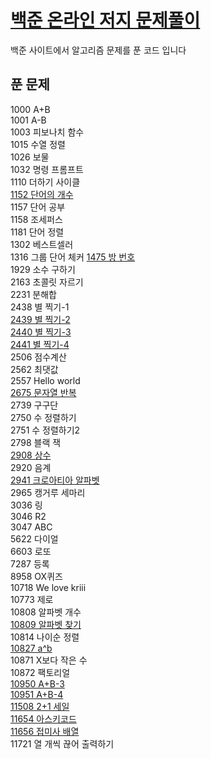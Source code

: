 <a href="https://www.acmicpc.net/"><h1 style="color:blue">백준 온라인 저지 문제풀이</h1></a>
<p> 백준 사이트에서 알고리즘 문제를 푼 코드 입니다</p>


<h2>푼 문제</h3>
1000 A+B<br>
1001 A-B<br>
1003 피보나치 함수<br>
1015 수열 정렬<br>
1026 보물 <br>
1032 명령 프롬프트<br>
1110 더하기 사이클<br>
<a href="https://github.com/wjdrbs96/Baekjoon/blob/master/Java/1152.java">1152 단어의 개수</a><br>
1157 단어 공부<br>
1158 조세퍼스<br>
1181 단어 정렬<br>
1302 베스트셀러<br>
1316 그룹 단어 체커 
<a href="https://github.com/wjdrbs96/Baekjoon/blob/master/Java/1475.java">1475 방 번호</a><br>
1929 소수 구하기<br>
2163 초콜릿 자르기<br>
2231 분해합 <br>
2438 별 찍기-1<br>
<a href="https://github.com/wjdrbs96/Baekjoon/blob/master/Java/2439.java">2439 별 찍기-2</a><br>
<a href="https://github.com/wjdrbs96/Baekjoon/blob/master/Java/2440.java">2440 별 찍기-3</a><br>
<a href="https://github.com/wjdrbs96/Baekjoon/blob/master/Java/2441.java">2441 별 찍기-4</a><br>
2506 점수계산<br>
2562 최댓값<br>
2557 Hello world<br>
<a href="https://github.com/wjdrbs96/Baekjoon/blob/master/Java/2675.java">2675 문자열 반복</a><br>
2739 구구단 <br>
2750 수 정렬하기<br>
2751 수 정렬하기2<br>
2798 블랙 잭<br>
<a href="https://github.com/wjdrbs96/Baekjoon/blob/master/Java/2908%EB%B2%88.java">2908 상수</a><br>
2920 음계<br>
<a href="https://github.com/wjdrbs96/Baekjoon/blob/master/Java/2941.java">2941 크로아티아 알파벳</a><br>
2965 캥거루 세마리 <br>
3036 링<br>
3046 R2<br>
3047 ABC <br>
5622 다이얼 <br>
6603 로또<br>
7287 등록<br>
8958 OX퀴즈 <br>
10718 We love kriii<br>
10773 제로<br>
10808 알파벳 개수<br>
<a href="https://github.com/wjdrbs96/Baekjoon/blob/master/Java/10809.java">10809 알파벳 찾기</a><br>
10814 나이순 정렬<br>
<a href="https://github.com/wjdrbs96/Baekjoon/blob/master/Java/10827.java">10827 a^b</a><br> 
10871 X보다 작은 수<br>
10872 팩토리얼<br>
<a href="https://github.com/wjdrbs96/Baekjoon/blob/master/Java/10950.java">10950 A+B-3</a><br>
<a href="https://github.com/wjdrbs96/Baekjoon/blob/master/Java/10951.java">10951 A+B-4</a><br>
<a href="https://github.com/wjdrbs96/Baekjoon/blob/master/Java/11508%EB%B2%88.java">11508 2+1 세일</a><br>
<a href="https://github.com/wjdrbs96/Baekjoon/blob/master/Java/11654.java">11654 아스키코드</a><br>
<a href="https://github.com/wjdrbs96/Baekjoon/blob/master/Java/11656.java">11656 접미사 배열</a><br>
11721 열 개씩 끊어 출력하기<br>
